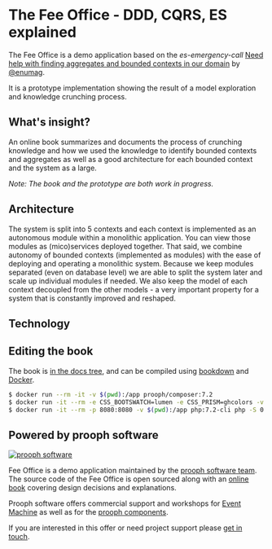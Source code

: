 # The Fee Office - DDD, CQRS, ES explained

The Fee Office is a demo application based on the *es-emergency-call* [Need help with finding aggregates and bounded contexts in our domain](https://github.com/proophsoftware/es-emergency-call/issues/7) by [@enumag](https://github.com/enumag).

It is a prototype implementation showing the result of a model exploration and knowledge crunching process.

## What's insight?

An online book summarizes and documents the process of crunching knowledge and how we used the knowledge to identify bounded contexts and aggregates as well as
a good architecture for each bounded context and the system as a large.

*Note: The book and the prototype are both work in progress.*

## Architecture

The system is split into 5 contexts and each context is implemented as an autonomous module within a monolithic application. You can view those modules
as (mico)services deployed together. That said, we combine autonomy of bounded contexts (implemented as modules) with the ease of deploying and operating a monolithic system.
Because we keep modules separated (even on database level) we are able to split the system later and scale up individual modules if needed.
We also keep the model of each context decoupled from the other models - a very important property for a system that is constantly improved and reshaped.

## Technology



## Editing the book

The book is [in the docs tree](docs/), and can be compiled using [bookdown](http://bookdown.io) and [Docker](https://www.docker.com/).

```bash
$ docker run --rm -it -v $(pwd):/app prooph/composer:7.2
$ docker run -it --rm -e CSS_BOOTSWATCH=lumen -e CSS_PRISM=ghcolors -v $(pwd):/app sandrokeil/bookdown:develop book/bookdown.json
$ docker run -it --rm -p 8080:8080 -v $(pwd):/app php:7.2-cli php -S 0.0.0.0:8080 -t /app/docs
```

## Powered by prooph software

[![prooph software](https://github.com/codeliner/php-ddd-cargo-sample/blob/master/docs/assets/prooph-software-logo.png)](http://prooph.de)

Fee Office is a demo application maintained by the [prooph software team](http://prooph-software.de/). The source code of the Fee Office
is open sourced along with an [online book](https://proophsoftware.github.io/fee-office/) covering design decisions and explanations.

Prooph software offers commercial support and workshops for [Event Machine](https://github.com/proophsoftware/event-machine) as well as for the [prooph components](http://getprooph.org/).

If you are interested in this offer or need project support please [get in touch](http://getprooph.org/#get-in-touch).
